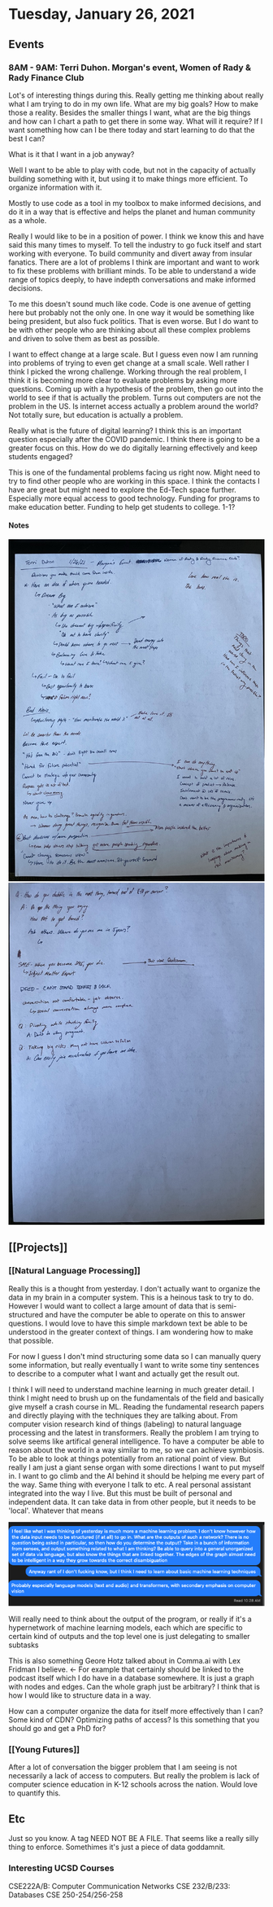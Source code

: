 # Tuesday, January 26, 2021

## Events

### 8AM - 9AM: Terri Duhon. Morgan's event, Women of Rady & Rady Finance Club

Lot's of interesting things during this. Really getting me thinking about really
what I am trying to do in my own life. What are my big goals? How to make
those a reality. Besides the smaller things I want, what are the big things and
how can I chart a path to get there in some way. What will it require? If I want
something how can I be there today and start learning to do that the best I can?

What is it that I want in a job anyway?

Well I want to be able to play with code, but not in the capacity of actually 
building something with it, but using it to make things more efficient. To 
organize information with it. 

Mostly to use code as a tool in my toolbox to make informed decisions, 
and do it in a way that is effective and helps the planet and human
community as a whole.

Really I would like to be in a position of power. I think we know this and
have said this many times to myself. To tell the industry to go fuck itself
and start working with everyone. To build community and divert away from
insular fanatics. There are a lot of problems I think are important and
want to work to fix these problems with brilliant minds. To be able
to understand a wide range of topics deeply, to have indepth conversations
and make informed decisions. 

To me this doesn't sound much like code. Code is one avenue of getting 
here but probably not the only one. In one way it would be something
like being president, but also fuck politics. That is even worse.
But I do want to be with other people who are thinking about all
these complex problems and driven to solve them as best as possible.

I want to effect change at a large scale. But I guess even now I am running
into problems of trying to even get change at a small scale. Well rather
I think I picked the wrong challenge. Working through the real problem,
I think it is becoming more clear to evaluate problems by asking more questions.
Coming up with a hypothesis of the problem, then go out into the world to see
if that is actually the problem. Turns out computers are not the problem in 
the US. Is internet access actually a problem around the world? Not totally
sure, but education is actually a problem.

Really what is the future of digital learning? I think this is an important question
especially after the COVID pandemic. I think there is going to be a greater focus
on this. How do we do digitally learning effectively and keep students engaged?

This is one of the fundamental problems facing us right now. Might need to try
to find other people who are working in this space. I think the contacts I have
are great but might need to explore the Ed-Tech space further. Especially
more equal access to good technology. Funding for programs to make education better.
Funding to help get students to college. 1-1?

#### Notes

![](teri-duhon-1.jpeg)
![](teri-duhon-2.jpeg)

## [[Projects]]

### [[Natural Language Processing]]

Really this is a thought from yesterday. I don't actually want to organize the
data in my brain in a computer system. This is a heinous task to try to do.
However I would want to collect a large amount of data that is semi-structured
and have the computer be able to operate on this to answer questions. I would
love to have this simple markdown text be able to be understood in the greater
context of things. I am wondering how to make that possible.

For now I guess I don't mind structuring some data so I can manually query some
information, but really eventually I want to write some tiny sentences to 
describe to a computer what I want and actually get the result out.

I think I will need to understand machine learning in much greater detail. I 
think I might need to brush up on the fundamentals of the field and basically
give myself a crash course in ML. Reading the fundamental research papers and 
directly playing with the techniques they are talking about. From computer
vision research kind of things (labeling) to natural language processing and
the latest in transformers. Really the problem I am trying to solve seems
like artifical general intelligence. To have a computer be able to reason about
the world in a way similar to me, so we can achieve symbiosis. To be able to look
at things potentially from an rational point of view. But really I am just a
giant sense organ with some directions I want to put myself in. I want to go
climb and the AI behind it should be helping me every part of the way. Same
thing with everyone I talk to etc. A real personal assistant integrated into the
way I live. But this must be built of personal and independent data. It can take
data in from other people, but it needs to be 'local'. Whatever that means

![](kevin_text.png)

Will really need to think about the output of the program, or really if it's a
hypernetwork of machine learning models, each which are specific to certain 
kind of outputs and the top level one is just delegating to smaller subtasks

This is also something Geore Hotz talked about in Comma.ai with Lex Fridman I 
believe. <- For example that certainly should be linked to the podcast itself
which I do have in a database somewhere. It is just a graph with nodes and edges.
Can the whole graph just be arbitrary? I think that is how I would like to
structure data in a way.

How can a computer organize the data for itself more effectively than I can?
Some kind of CDN? Optimizing paths of access? Is this something that you 
should go and get a PhD for?

### [[Young Futures]]

After a lot of conversation the bigger problem that I am seeing is not
necessarily a lack of access to computers. But really the problem is lack
of computer science education in K-12 schools across the nation. Would 
love to quantify this. 

## Etc

Just so you know. A tag NEED NOT BE A FILE. That seems like a really silly thing
to enforce. Somethimes it's just a piece of data goddamnit.

### Interesting UCSD Courses

CSE222A/B: Computer Communication Networks
CSE 232/B/233: Databases
CSE 250-254/256-258